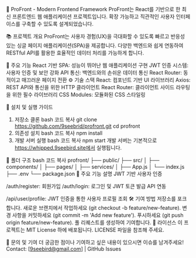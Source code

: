 🌟 ProFront - Modern Frontend Framework
ProFront는 React를 기반으로 한 최신 프론트엔드 웹 애플리케이션 프로젝트입니다.
확장 가능하고 직관적인 사용자 인터페이스를 구축할 수 있도록 설계되었습니다.

📚 프로젝트 개요
ProFront는 사용자 경험(UX)을 극대화할 수 있도록 빠르고 반응성 있는 싱글 페이지 애플리케이션(SPA)을 제공합니다.
다양한 백엔드와 쉽게 연동하여 RESTful API를 활용한 효율적인 데이터 처리를 가능하게 합니다.

🔑 주요 기능
React 기반 SPA: 성능이 뛰어난 웹 애플리케이션 구현
JWT 인증 시스템: 사용자 인증 및 보안 강화
API 통신: 백엔드와의 손쉬운 데이터 통신
React Router: 동적이고 매끄러운 페이지 전환
⚙️ 기술 스택
React: 컴포넌트 기반 UI 라이브러리
Axios: REST API와 통신을 위한 HTTP 클라이언트
React Router: 클라이언트 사이드 라우팅을 위한 필수 라이브러리
CSS Modules: 모듈화된 CSS 스타일링

🚀 설치 및 실행 가이드

1. 저장소 클론
   bash
   코드 복사
   git clone https://github.com/9seebrid/profront.git
   cd profront
2. 의존성 설치
   bash
   코드 복사
   npm install
3. 개발 서버 실행
   bash
   코드 복사
   npm start
   개발 서버는 기본적으로 https://whipped.9seebird.site에서 실행됩니다.

📂 폴더 구조
bash
코드 복사
profront/
├── public/
├── src/
│ ├── components/
│ ├── pages/
│ ├── services/
│ ├── App.js
│ └── index.js
├── .env
└── package.json
🎯 주요 기능 설명
JWT 기반 사용자 인증

/auth/register: 회원가입
/auth/login: 로그인 및 JWT 토큰 발급
API 연동

/api/user/profile: JWT 인증을 통한 사용자 프로필 조회
🛠️ 기여 방법
저장소를 포크합니다.
새로운 브랜치에서 작업하세요 (git checkout -b feature/new-feature).
변경 사항을 커밋하세요 (git commit -m 'Add new feature').
푸시하세요 (git push origin feature/new-feature).
풀 리퀘스트를 생성하여 기여합니다.
📜 라이선스
이 프로젝트는 MIT License 하에 배포됩니다. LICENSE 파일을 참조해 주세요.

📝 문의 및 기여
더 궁금한 점이나 기여하고 싶은 내용이 있으시면 이슈를 남겨주세요!
Contact: [9seebird@gmail.com] | GitHub Issues
